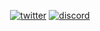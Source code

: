 <p align="center">
  <a href="https://twitter.com/MaxxusYT2">
    <img src="https://img.shields.io/badge/twitter-%40MaxxusYT2-black?style=for-the-badge&logo=twitter&logoColor=%231D9BF0&labelColor=%23555"
      alt="twitter"></a>
  <a href="https://discord.gg/zhgVeJeKVR">
    <img src="https://img.shields.io/discord/1123689257979101295?logo=discord&color=black&style=for-the-badge"
       alt="discord"></a>
</p>
